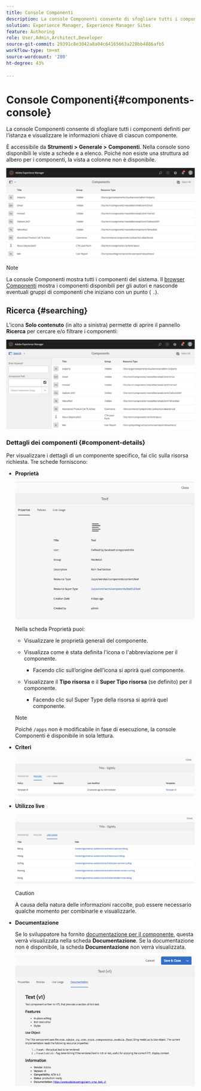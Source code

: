 ```yaml
---
title: Console Componenti
description: La console Componenti consente di sfogliare tutti i componenti definiti per l’istanza e visualizzare le informazioni chiave di ciascun componente.
solution: Experience Manager, Experience Manager Sites
feature: Authoring
role: User,Admin,Architect,Developer
source-git-commit: 29391c8e3042a8a04c64165663a228bb4886afb5
workflow-type: tm+mt
source-wordcount: '280'
ht-degree: 43%

---
```


# Console Componenti{#components-console}

La console Componenti consente di sfogliare tutti i componenti definiti per l’istanza e visualizzare le informazioni chiave di ciascun componente.

È accessibile da **Strumenti >** **Generale >** **Componenti**. Nella console sono disponibili le viste a schede e a elenco. Poiché non esiste una struttura ad albero per i componenti, la vista a colonne non è disponibile.

![schermata_2019-03-05at113145](assets/screen-shot_2019-03-05at113145.png)

>[!NOTE]
>
>La console Componenti mostra tutti i componenti del sistema. Il [browser Componenti](/help/sites-authoring/author-environment-tools.md#components-browser) mostra i componenti disponibili per gli autori e nasconde eventuali gruppi di componenti che iniziano con un punto ( `.`).

## Ricerca {#searching}

L’icona **Solo contenuto** (in alto a sinistra) permette di aprire il pannello **Ricerca** per cercare e/o filtrare i componenti:

![schermata_2019-03-05at113251](assets/screen-shot_2019-03-05at113251.png)

### Dettagli dei componenti {#component-details}

Per visualizzare i dettagli di un componente specifico, fai clic sulla risorsa richiesta. Tre schede forniscono:

* **Proprietà**

  ![schermata_shot_2018-03-27at165847](assets/screen_shot_2018-03-27at165847.png)

  Nella scheda Proprietà puoi:

   * Visualizzare le proprietà generali del componente.
   * Visualizza come è stata definita l&#39;icona o l&#39;abbreviazione [](/help/sites-developing/components-basics.md#component-icon-in-touch-ui) per il componente.

      * Facendo clic sull’origine dell’icona si aprirà quel componente.

   * Visualizzare il **Tipo risorsa** e il **Super Tipo risorsa** (se definito) per il componente.

      * Facendo clic sul Super Type della risorsa si aprirà quel componente.

  >[!NOTE]
  >
  >Poiché `/apps` non è modificabile in fase di esecuzione, la console Componenti è disponibile in sola lettura.

* **Criteri**

  ![Criteri](assets/chlimage_1-169.png)

* **Utilizzo live**

  ![Utilizzo live](assets/chlimage_1-170.png)

  >[!CAUTION]
  >
  >A causa della natura delle informazioni raccolte, può essere necessario qualche momento per combinarle e visualizzarle.

* **Documentazione**

  Se lo sviluppatore ha fornito [documentazione per il componente](/help/sites-developing/developing-components.md#documenting-your-component), questa verrà visualizzata nella scheda **Documentazione**. Se la documentazione non è disponibile, la scheda **Documentazione** non verrà visualizzata.

  ![Documentazione](assets/chlimage_1-171.png)
